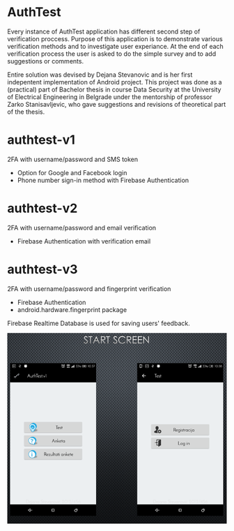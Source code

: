  # AuthTest
 
 Every instance of AuthTest application has different second step of verification proccess.
 Purpose of this application is to demonstrate various verification methods and to investigate user experiance.
 At the end of each verification process the user is asked to do the simple survey and to add suggestions or comments.
 
 Entire solution was devised by Dejana Stevanovic and is her first indepentent implementation of Android project.
 This project was done as a (practical) part of Bachelor thesis in course Data Security at the University of
 Electrical Engineering in Belgrade under the mentorship of professor Zarko Stanisavljevic, who gave suggestions and revisions
 of theoretical part of the thesis.

# authtest-v1
2FA with username/password and SMS token
  - Option for Google and Facebook login
  - Phone number sign-in method with Firebase Authentication
  
# authtest-v2
2FA with username/password and email verification
  - Firebase Authentication with verification email

# authtest-v3
2FA with username/password and fingerprint verification
  - Firebase Authentication
  - android.hardware.fingerprint package

Firebase Realtime Database is used for saving users' feedback.
  

![alt text](https://raw.githubusercontent.com/dejanas/authtest-v1/master/img1.png)


